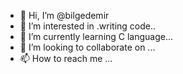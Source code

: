 - 👋 Hi, I’m @bilgedemir
- 👀 I’m interested in .writing code..
- 🌱 I’m currently learning C language...
- 💞️ I’m looking to collaborate on ...
- 📫 How to reach me ...

<!---
bilgedemir/bilgedemir is a ✨ special ✨ repository because its `README.md` (this file) appears on your GitHub profile.
You can click the Preview link to take a look at your changes.
--->

